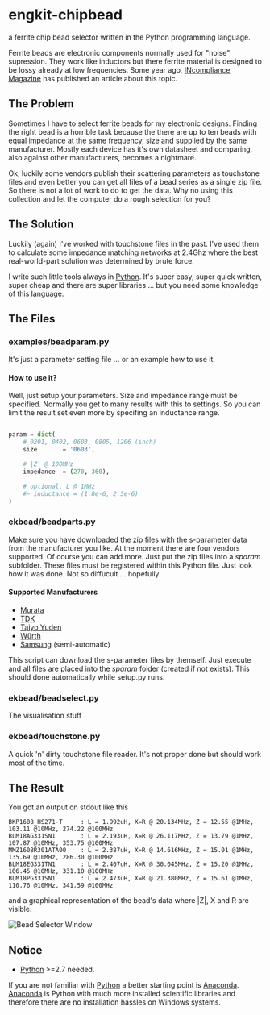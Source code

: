 engkit-chipbead
===============
a ferrite chip bead selector written in the Python programming language.

Ferrite beads are electronic components normally used for "noise" supression.
They work like inductors but there ferrite material is designed to be
lossy already at low frequencies. Some year ago, [INcompliance Magazine]
has published an article about this topic.

The Problem
-----------
Sometimes I have to select ferrite beads for my electronic designs. Finding the right
bead is a horrible task because the there are up to ten beads with equal impedance
at the same frequency, size and supplied by the same manufacturer. Mostly each device
has it's own datasheet and comparing, also against other manufacturers, becomes a nightmare.

Ok, luckily some vendors publish their scattering parameters as touchstone files
and even better you can get all files of a bead series as a single zip file. So there
is not a lot of work to do to get the data. Why no using this collection and let the
computer do a rough selection for you?


The Solution
------------
Luckily (again) I've worked with touchstone files in the past. I've used them to
calculate some impedance matching networks at 2.4Ghz where the best real-world-part
solution was determined by brute force.

I write such little tools always in [Python]. It's super easy, super quick written,
super cheap and there are super libraries ... but you need some knowledge of this language.


The Files
---------
### examples/beadparam.py
It's just a parameter setting file ... or an example how to use it.
#### How to use it?
Well, just setup your parameters. Size and impedance range must be specified.
Normally you get to many results with this to settings. So you can limit the result
set even more by specifing an inductance range.

```python

param = dict(
    # 0201, 0402, 0603, 0805, 1206 (inch)
    size       = '0603',

    # |Z| @ 100MHz
    impedance  = (270, 360),

    # optional, L @ 1MHz
    #~ inductance = (1.8e-6, 2.5e-6)
)

```

### ekbead/beadparts.py
Make sure you have downloaded the zip files with the s-parameter data from the
manufacturer you like. At the moment there are four vendors supported. Of course
you can add more. Just put the zip files into a *sparam* subfolder. These files
must be registered within this Python file. Just look how it was done. Not so
diffucult ... hopefully.

#### Supported Manufacturers
- [Murata]
- [TDK]
- [Taiyo Yuden]
- [Würth]
- [Samsung] (semi-automatic)

This script can download the s-parameter files by themself. Just execute and all
files are placed into the *sparam* folder (created if not exists). This should
done automatically while setup.py runs.


### ekbead/beadselect.py
The visualisation stuff


### ekbead/touchstone.py
A quick 'n' dirty touchstone file reader.
It's not proper done but should work most of the time.

The Result
----------
You got an output on stdout like this

```
BKP1608_HS271-T     : L = 1.992uH, X=R @ 20.134MHz, Z = 12.55 @1MHz, 103.11 @10MHz, 274.22 @100MHz
BLM18AG331SN1       : L = 2.193uH, X=R @ 26.117MHz, Z = 13.79 @1MHz, 107.87 @10MHz, 353.75 @100MHz
MMZ1608R301ATA00    : L = 2.387uH, X=R @ 14.616MHz, Z = 15.01 @1MHz, 135.69 @10MHz, 286.30 @100MHz
BLM18EG331TN1       : L = 2.407uH, X=R @ 30.045MHz, Z = 15.20 @1MHz, 106.45 @10MHz, 331.10 @100MHz
BLM18PG331SN1       : L = 2.473uH, X=R @ 21.380MHz, Z = 15.61 @1MHz, 110.76 @10MHz, 341.59 @100MHz
```

and a graphical representation of the bead's data where |Z|, X and R are visible.

![Bead Selector Window][pyBeadSelector.png]


Notice
------
- [Python] >=2.7 needed.

If you are not familiar with [Python] a better starting point is [Anaconda].
[Anaconda] is Python with much more installed scientific libraries and therefore there are no installation hassles on Windows systems.


[INcompliance Magazine]: http://incompliancemag.com/article/all-ferrite-beads-are-not-created-equal-understanding-the-importance-of-ferrite-bead-material-behavior/
[Murata]: http://www.murata.com/en-us/tool/sparameter/ferritebead/
[TDK]: https://product.tdk.com/info/en/technicalsupport/tvcl/general/beads.html
[Taiyo Yuden]: http://www.yuden.co.jp/ut/product/support/pdf_spice_spara/
[Würth]: http://www.we-online.de/web/en/electronic_components/toolbox_pbs/S_Parameter_1.php
[Samsung]: http://weblib.samsungsem.com/LCR_Web_Library.jsp?type=bead&lng=en_US
[Python]: http://www.python.org
[Matplotlib]: http://matplotlib.org/
[Anaconda]: https://www.continuum.io

[pyBeadSelector.png]: https://github.com/kungpfui/pyBeadSelector/blob/master/images/pyBeadSelector.png "Bead Selector Window"
